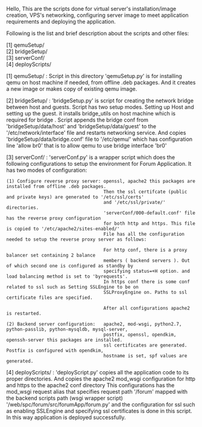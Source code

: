 Hello, 
        This are the scripts done  for virtual server's installation/image creation, VPS's networking, configuring server image to meet application requirements and deploying the application.

Following is the list and brief description about the scripts and other files:

[1] qemuSetup/       
[2] bridgeSetup/    
[3] serverConf/    
[4] deployScripts/

[1] qemuSetup/       : Script in this directory 'qemuSetup.py' is for installing qemu on host machine if needed,
from offline .deb packages. And it creates a new image or makes copy of existing qemu image.

[2] bridgeSetup/     : 'bridgeSetup.py' is script for creating the network bridge between host and guests.
Script has two setup modes. Setting up Host and setting up the guest. it installs bridge_utils on host machine
which is required for bridge . Script appends the bridge conf from 'bridgeSetup/data/host' and 'bridgeSetup/data/guest'
to the '/etc/network/interface' file and restarts networking service. And copies 'bridgeSetup/data/bridge.conf' file to 
'/etc/qemu/' which has configuration line 'allow br0' that is to allow qemu to use bridge interface 'br0'

[3] serverConf/      : 'serverConf.py' is a wrapper script which does the following configurations to setup the environment
for Forum Application. It has two modes of configuration:
    
    (1) Configure reverse proxy server: openssl, apache2 this packages are installed from offline .deb packages.
                                        Then the ssl certifcate (public and private keys) are generated to '/etc/ssl/certs'
                                        and '/etc/ssl/private/' directories.
                                        'serverConf/000-default.conf' file has the reverse proxy configuration 
                                        for both http and https. This file is copied to '/etc/apache2/sites-enabled/'
                                        File has all the configuration needed to setup the reverse proxy server as follows:
                                        
                                        For http conf, there is a proxy balancer set containing 2 balance
                                        members ( backend servers ). Out of which second one is configured as standby by
                                        specifying status=+H option. and load balancing method is set to 'byrequests'.
                                        In https conf there is some conf related to ssl such as Setting SSLEngine to be on
                                        SSLProxyEngine on. Paths to ssl certificate files are specified.

                                        After all configurations apache2 is restarted.

    (2) Backend server configuration:   apache2, mod-wsgi, python2.7, python-passlib, python-mysqldb, mysql-server,
                                        postfix, openssl, opendkim, openssh-server this packages are installed.
                                        ssl certificates are generated. Postfix is configured with opendkim,
                                        hostname is set, spf values are generated.
                                    
[4] deployScripts/   : 'deployScript.py' copies all the application code to its proper directories.
                      And copies the apache2 mod_wsgi configuration for http and https to the apache2 conf directory
                      This configurations has the mod_wsgi request alias that specifies request path '/forum' mapped with
                      the backend scripts path (wsgi wrapper script) '/web/spc/forum/src/forumApp/forum.py'
                      and the configuration for ssl such as enabling SSLEngine and specifying ssl certificates is
                      done in this script. In this way application is deployed successfully.


